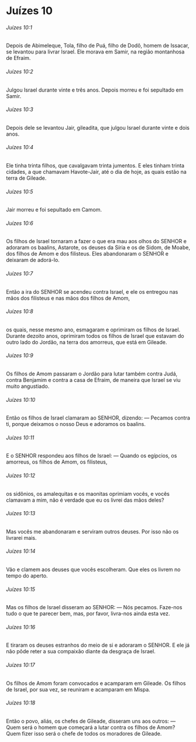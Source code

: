 # Juízes 10

###### Juízes 10:1

Depois de Abimeleque, Tola, filho de Puá, filho de Dodô, homem de Issacar, se levantou para livrar Israel. Ele morava em Samir, na região montanhosa de Efraim.

###### Juízes 10:2

Julgou Israel durante vinte e três anos. Depois morreu e foi sepultado em Samir.

###### Juízes 10:3

Depois dele se levantou Jair, gileadita, que julgou Israel durante vinte e dois anos.

###### Juízes 10:4

Ele tinha trinta filhos, que cavalgavam trinta jumentos. E eles tinham trinta cidades, a que chamavam Havote-Jair, até o dia de hoje, as quais estão na terra de Gileade.

###### Juízes 10:5

Jair morreu e foi sepultado em Camom.

###### Juízes 10:6

Os filhos de Israel tornaram a fazer o que era mau aos olhos do SENHOR e adoraram os baalins, Astarote, os deuses da Síria e os de Sidom, de Moabe, dos filhos de Amom e dos filisteus. Eles abandonaram o SENHOR e deixaram de adorá-lo.

###### Juízes 10:7

Então a ira do SENHOR se acendeu contra Israel, e ele os entregou nas mãos dos filisteus e nas mãos dos filhos de Amom,

###### Juízes 10:8

os quais, nesse mesmo ano, esmagaram e oprimiram os filhos de Israel. Durante dezoito anos, oprimiram todos os filhos de Israel que estavam do outro lado do Jordão, na terra dos amorreus, que está em Gileade.

###### Juízes 10:9

Os filhos de Amom passaram o Jordão para lutar também contra Judá, contra Benjamim e contra a casa de Efraim, de maneira que Israel se viu muito angustiado.

###### Juízes 10:10

Então os filhos de Israel clamaram ao SENHOR, dizendo: — Pecamos contra ti, porque deixamos o nosso Deus e adoramos os baalins.

###### Juízes 10:11

E o SENHOR respondeu aos filhos de Israel: — Quando os egípcios, os amorreus, os filhos de Amom, os filisteus,

###### Juízes 10:12

os sidônios, os amalequitas e os maonitas oprimiam vocês, e vocês clamavam a mim, não é verdade que eu os livrei das mãos deles?

###### Juízes 10:13

Mas vocês me abandonaram e serviram outros deuses. Por isso não os livrarei mais.

###### Juízes 10:14

Vão e clamem aos deuses que vocês escolheram. Que eles os livrem no tempo do aperto.

###### Juízes 10:15

Mas os filhos de Israel disseram ao SENHOR: — Nós pecamos. Faze-nos tudo o que te parecer bem, mas, por favor, livra-nos ainda esta vez.

###### Juízes 10:16

E tiraram os deuses estranhos do meio de si e adoraram o SENHOR. E ele já não pôde reter a sua compaixão diante da desgraça de Israel.

###### Juízes 10:17

Os filhos de Amom foram convocados e acamparam em Gileade. Os filhos de Israel, por sua vez, se reuniram e acamparam em Mispa.

###### Juízes 10:18

Então o povo, aliás, os chefes de Gileade, disseram uns aos outros: — Quem será o homem que começará a lutar contra os filhos de Amom? Quem fizer isso será o chefe de todos os moradores de Gileade.

